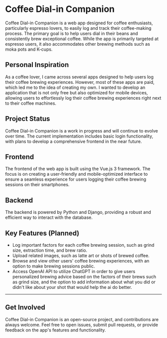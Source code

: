 # Coffee Dial-in Companion

Coffee Dial-in Companion is a web app designed for coffee enthusiasts, particularly espresso lovers, to easily log and track their coffee-making process. The primary goal is to help users dial in their beans and consistently brew exceptional coffee. While the app is primarily targeted at espresso users, it also accommodates other brewing methods such as moka pots and K-cups.


## Personal Inspiration

As a coffee lover, I came across several apps designed to help users log their coffee brewing experiences. However, most of these apps are paid, which led me to the idea of creating my own. I wanted to develop an application that is not only free but also optimized for mobile devices, allowing users to effortlessly log their coffee brewing experiences right next to their coffee machines.


## Project Status

Coffee Dial-in Companion is a work in progress and will continue to evolve over time. The current implementation includes basic login functionality, with plans to develop a comprehensive frontend in the near future.


## Frontend

The frontend of the web app is built using the Vue.js 3 framework. The focus is on creating a user-friendly and mobile-optimized interface to ensure a seamless experience for users logging their coffee brewing sessions on their smartphones.


## Backend

The backend is powered by Python and Django, providing a robust and efficient way to interact with the database.


## Key Features (Planned)

-   Log important factors for each coffee brewing session, such as grind size, extraction time, and brew ratio.
-   Upload related images, such as latte art or shots of brewed coffee.
-   Browse and view other users' coffee brewing experiences, with an option to make brewing sessions public.
-   Access OpenAI API to utilize ChatGPT in order to give users personalized brewing advice based on the factors of their brews such as grind size, and the option to add information about what you did or didn't like about your shot that would help the ai do better.

---

## Get Involved

Coffee Dial-in Companion is an open-source project, and contributions are always welcome. Feel free to open issues, submit pull requests, or provide feedback on the app's features and functionality.
